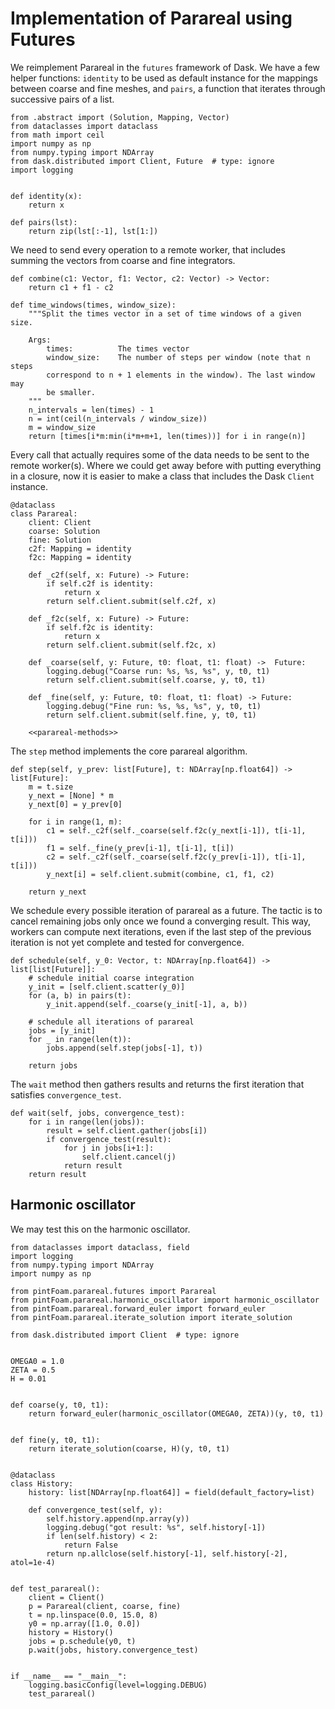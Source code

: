 # Implementation of Parareal using Futures
We reimplement Parareal in the `futures` framework of Dask. We have a few helper functions: `identity` to be used as default instance for the mappings between coarse and fine meshes, and `pairs`, a function that iterates through successive pairs of a list.

``` {.python file=pintFoam/parareal/futures.py #parareal-futures}
from .abstract import (Solution, Mapping, Vector)
from dataclasses import dataclass
from math import ceil
import numpy as np
from numpy.typing import NDArray
from dask.distributed import Client, Future  # type: ignore
import logging


def identity(x):
    return x

def pairs(lst):
    return zip(lst[:-1], lst[1:])
```

We need to send every operation to a remote worker, that includes summing the vectors from coarse and fine integrators.

``` {.python #parareal-futures}
def combine(c1: Vector, f1: Vector, c2: Vector) -> Vector:
    return c1 + f1 - c2
```

``` {.python #time-windows}
def time_windows(times, window_size):
    """Split the times vector in a set of time windows of a given size.

    Args:
        times:          The times vector
        window_size:    The number of steps per window (note that n steps
        correspond to n + 1 elements in the window). The last window may
        be smaller.
    """
    n_intervals = len(times) - 1
    n = int(ceil(n_intervals / window_size))
    m = window_size
    return [times[i*m:min(i*m+m+1, len(times))] for i in range(n)]
```

Every call that actually requires some of the data needs to be sent to the remote worker(s). Where we could get away before with putting everything in a closure, now it is easier to make a class that includes the Dask `Client` instance.

``` {.python #parareal-futures}
@dataclass
class Parareal:
    client: Client
    coarse: Solution
    fine: Solution
    c2f: Mapping = identity
    f2c: Mapping = identity

    def _c2f(self, x: Future) -> Future:
        if self.c2f is identity:
            return x
        return self.client.submit(self.c2f, x)

    def _f2c(self, x: Future) -> Future:
        if self.f2c is identity:
            return x
        return self.client.submit(self.f2c, x)

    def _coarse(self, y: Future, t0: float, t1: float) ->  Future:
        logging.debug("Coarse run: %s, %s, %s", y, t0, t1)
        return self.client.submit(self.coarse, y, t0, t1)

    def _fine(self, y: Future, t0: float, t1: float) -> Future:
        logging.debug("Fine run: %s, %s, %s", y, t0, t1)
        return self.client.submit(self.fine, y, t0, t1)

    <<parareal-methods>>
```

The `step` method implements the core parareal algorithm.

``` {.python #parareal-methods}
def step(self, y_prev: list[Future], t: NDArray[np.float64]) -> list[Future]:
    m = t.size
    y_next = [None] * m
    y_next[0] = y_prev[0]

    for i in range(1, m):
        c1 = self._c2f(self._coarse(self.f2c(y_next[i-1]), t[i-1], t[i]))
        f1 = self._fine(y_prev[i-1], t[i-1], t[i])
        c2 = self._c2f(self._coarse(self.f2c(y_prev[i-1]), t[i-1], t[i]))
        y_next[i] = self.client.submit(combine, c1, f1, c2)

    return y_next
```

We schedule every possible iteration of parareal as a future. The tactic is to cancel remaining jobs only once we found a converging result. This way, workers can compute next iterations, even if the last step of the previous iteration is not yet complete and tested for convergence.

``` {.python #parareal-methods}
def schedule(self, y_0: Vector, t: NDArray[np.float64]) -> list[list[Future]]:
    # schedule initial coarse integration
    y_init = [self.client.scatter(y_0)]
    for (a, b) in pairs(t):
        y_init.append(self._coarse(y_init[-1], a, b))

    # schedule all iterations of parareal
    jobs = [y_init]
    for _ in range(len(t)):
        jobs.append(self.step(jobs[-1], t))

    return jobs
```

The `wait` method then gathers results and returns the first iteration that satisfies `convergence_test`.

``` {.python #parareal-methods}
def wait(self, jobs, convergence_test):
    for i in range(len(jobs)):
        result = self.client.gather(jobs[i])
        if convergence_test(result):
            for j in jobs[i+1:]:
                self.client.cancel(j)
            return result
    return result
```

## Harmonic oscillator
We may test this on the harmonic oscillator.

``` {.python file=test/test_futures.py}
from dataclasses import dataclass, field
import logging
from numpy.typing import NDArray
import numpy as np

from pintFoam.parareal.futures import Parareal
from pintFoam.parareal.harmonic_oscillator import harmonic_oscillator
from pintFoam.parareal.forward_euler import forward_euler
from pintFoam.parareal.iterate_solution import iterate_solution

from dask.distributed import Client  # type: ignore


OMEGA0 = 1.0
ZETA = 0.5
H = 0.01


def coarse(y, t0, t1):
    return forward_euler(harmonic_oscillator(OMEGA0, ZETA))(y, t0, t1)


def fine(y, t0, t1):
    return iterate_solution(coarse, H)(y, t0, t1)


@dataclass
class History:
    history: list[NDArray[np.float64]] = field(default_factory=list)

    def convergence_test(self, y):
        self.history.append(np.array(y))
        logging.debug("got result: %s", self.history[-1])
        if len(self.history) < 2:
            return False
        return np.allclose(self.history[-1], self.history[-2], atol=1e-4)


def test_parareal():
    client = Client()
    p = Parareal(client, coarse, fine)
    t = np.linspace(0.0, 15.0, 8)
    y0 = np.array([1.0, 0.0])
    history = History()
    jobs = p.schedule(y0, t)
    p.wait(jobs, history.convergence_test)


if __name__ == "__main__":
    logging.basicConfig(level=logging.DEBUG)
    test_parareal()
```

